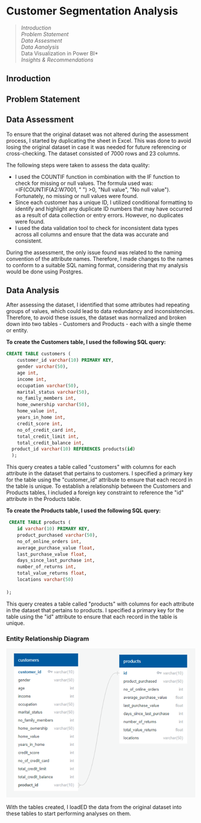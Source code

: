 # Customer Segmentation Analysis

> *Introduction* <br>
> *Problem Statement* <br>
> *Data Assesment* <br>
> *Data Aanalysis* <br>
> Data Visualization in Power BI* <br>
> *Insights & Recommendations*


## Inroduction



## Problem Statement


## Data Assessment

To ensure that the original dataset was not altered during the assessment process, I started by duplicating the sheet in Excel. This was done to avoid losing the original dataset in case it was needed for future referencing or cross-checking. The dataset consisted of 7000 rows and 23 columns.

The following steps were taken to assess the data quality:

* I used the COUNTIF function in combination with the IF function to check for missing or null values. The formula used was: =IF(COUNTIF(A2:W7001, " ") >0, "Null value", "No null value"). Fortunately, no missing or null values were found.
* Since each customer has a unique ID, I utilized conditional formatting to identify and highlight any duplicate ID numbers that may have occurred as a result of data collection or entry errors. However, no duplicates were found.
* I used the data validation tool to check for inconsistent data types across all columns and ensure that the data was accurate and consistent.

During the assessment, the only issue found was related to the naming convention of the attribute names. Therefore, I made changes to the names to conform to a suitable SQL naming format, considering that my analysis would be done using Postgres.


## Data Analysis
After assessing the dataset, I identified that some attributes had repeating groups of values, which could lead to data redundancy and inconsistencies. Therefore, to avoid these issues, the dataset was normalized and broken down into two tables - Customers and Products - each with a single theme or entity.

**To create the Customers table, I used the following SQL query:**

```sql
CREATE TABLE customers (
	customer_id varchar(10) PRIMARY KEY,
	gender varchar(50),
	age int,
	income int,
	occupation varchar(50),
	marital_status varchar(50),
	no_family_members int,	
	home_ownership varchar(50),
	home_value int,
	years_in_home int,
	credit_score int,
	no_of_credit_card int,
	total_credit_limit int,
	total_credit_balance int,
  product_id varchar(10) REFERENCES products(id)
  );
```
This query creates a table called "customers" with columns for each attribute in the dataset that pertains to customers. I specified a primary key for the table using the "customer_id" attribute to ensure that each record in the table is unique. To establish a relationship between the Customers and Products tables, I included a foreign key constraint to reference the "id" attribute in the Products table.

**To create the Products table, I used the following SQL query:**
``` sql
 CREATE TABLE products (
    id varchar(10) PRIMARY KEY,
    product_purchased varchar(50),	
    no_of_online_orders int,
    average_purchase_value float,
    last_purchase_value float,
    days_since_last_purchase int,
    number_of_returns int,
    total_value_returns float,
    locations varchar(50)
  
);
```
This query creates a table called "products" with columns for each attribute in the dataset that pertains to products. I specified a primary key for the table using the "id" attribute to ensure that each record in the table is unique.

### Entity Relationship Diagram
![Screenshot of the Entity Relationship Diagram (ERD) image, added in the Markdown.](https://github.com/azeezat123/Customer-Purchasing-Behaviour-Analysis/blob/main/Entity%20Relationship%20Diagram.png)

With the tables created, I loadED the data from the original dataset into these tables to start performing analyses on them.
